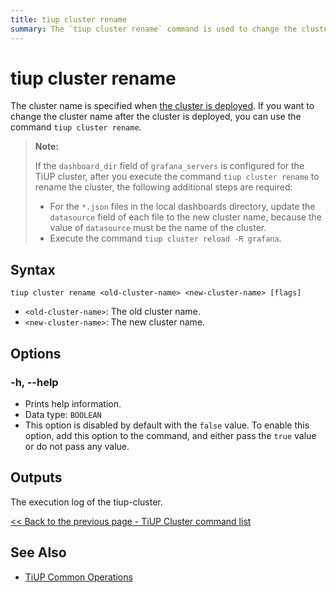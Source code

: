 ```yaml
---
title: tiup cluster rename
summary: The `tiup cluster rename` command is used to change the cluster name after it has been deployed. Additional steps are required if the `dashboard_dir` field of `grafana_servers` is configured for the TiUP cluster. The syntax for the command is `tiup cluster rename <old-cluster-name> <new-cluster-name>`. The `-h, --help` option prints help information. The output is the execution log of the tiup-cluster.
---
```


# tiup cluster rename

The cluster name is specified when [the cluster is deployed](/tiup/tiup-component-cluster-deploy.md). If you want to change the cluster name after the cluster is deployed, you can use the command `tiup cluster rename`.

> **Note:**
>
> If the `dashboard_dir` field of `grafana_servers` is configured for the TiUP cluster, after you execute the command `tiup cluster rename` to rename the cluster, the following additional steps are required:
>
> + For the `*.json` files in the local dashboards directory, update the `datasource` field of each file to the new cluster name, because the value of `datasource` must be the name of the cluster.
> + Execute the command `tiup cluster reload -R grafana`.

## Syntax

```shell
tiup cluster rename <old-cluster-name> <new-cluster-name> [flags]
```

- `<old-cluster-name>`: The old cluster name.
- `<new-cluster-name>`: The new cluster name.

## Options

### -h, --help

- Prints help information.
- Data type: `BOOLEAN`
- This option is disabled by default with the `false` value. To enable this option, add this option to the command, and either pass the `true` value or do not pass any value.

## Outputs

The execution log of the tiup-cluster.

[<< Back to the previous page - TiUP Cluster command list](/tiup/tiup-component-cluster.md#command-list)

## See Also

- [TiUP Common Operations](/maintain-tidb-using-tiup.md)